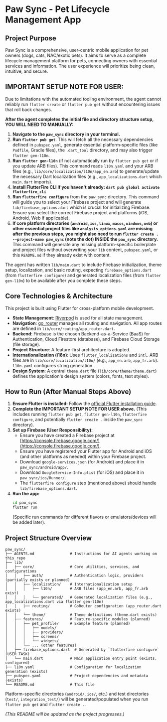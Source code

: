 # Paw Sync - Pet Lifecycle Management App

## Project Purpose

Paw Sync is a comprehensive, user-centric mobile application for pet owners (dogs, cats, NAC/exotic pets). It aims to serve as a complete lifecycle management platform for pets, connecting owners with essential services and information. The user experience will prioritize being clean, intuitive, and secure.

## IMPORTANT SETUP NOTE FOR USER:
Due to limitations with the automated tooling environment, the agent cannot reliably run `flutter create` or `flutter pub get` without encountering issues that roll back changes.

**After the agent completes the initial file and directory structure setup, YOU WILL NEED TO MANUALLY:**

1.  **Navigate to the `paw_sync` directory in your terminal.**
2.  **Run `flutter pub get`**. This will fetch all the necessary dependencies defined in `pubspec.yaml`, generate essential platform-specific files (like `Podfile`, Gradle files), the `.dart_tool` directory, and may also trigger `flutter gen-l10n`.
3.  **Run `flutter gen-l10n`** (if not automatically run by `flutter pub get` or if you update ARB files). This command reads `l10n.yaml` and your ARB files (e.g., `lib/core/localization/l10n/app_en.arb`) to generate/update the necessary Dart localization files (e.g., `app_localizations.dart` which `main.dart` imports).
4.  **Install FlutterFire CLI if you haven't already: `dart pub global activate flutterfire_cli`**
5.  **Run `flutterfire configure`** from the `paw_sync` directory. This command will guide you to select your Firebase project and will generate `lib/firebase_options.dart` which is crucial for initializing Firebase. Ensure you select the correct Firebase project and platforms (iOS, Android, Web if applicable).
6.  **If core platform directories (`android`, `ios`, `linux`, `macos`, `windows`, `web`) or other essential project files like `analysis_options.yaml` are missing after the previous steps, you might also need to run `flutter create . --project-name paw_sync` (note the dot) INSIDE the `paw_sync` directory.** This command will generate any missing platform-specific boilerplate and project files without overwriting your `lib` content, `pubspec.yaml`, or this `README.md` if they already exist with content.

The agent has written `lib/main.dart` to include Firebase initialization, theme setup, localization, and basic routing, expecting `firebase_options.dart` (from `flutterfire configure`) and generated localization files (from `flutter gen-l10n`) to be available after you complete these steps.

## Core Technologies & Architecture

This project is built using Flutter for cross-platform mobile development.

*   **State Management**: [Riverpod](https://riverpod.dev/) is used for all state management.
*   **Navigation**: [go_router](https://pub.dev/packages/go_router) manages all routing and navigation. All app routes are defined in `lib/core/routing/app_router.dart`.
*   **Backend**: Firebase is the chosen Backend-as-a-Service (BaaS) for Authentication, Cloud Firestore (database), and Firebase Cloud Storage (file storage).
*   **Project Structure**: A feature-first architecture is adopted.
*   **Internationalization (i18n)**: Uses `flutter_localizations` and `intl`. ARB files are in `lib/core/localization/l10n/` (e.g., `app_en.arb`, `app_fr.arb`). `l10n.yaml` configures string generation.
*   **Design System**: A central `theme.dart` file (`lib/core/theme/theme.dart`) defines the application's design system (colors, fonts, text styles).

## How to Run (After Manual Steps Above)

1.  **Ensure Flutter is installed:** Follow the [official Flutter installation guide](https://flutter.dev/docs/get-started/install).
2.  **Complete the IMPORTANT SETUP NOTE FOR USER above.** (This includes running `flutter pub get`, `flutter gen-l10n`, `flutterfire configure`, and potentially `flutter create .` inside the `paw_sync` directory).
3.  **Set up Firebase (User Responsibility):**
    *   Ensure you have created a Firebase project at [https://console.firebase.google.com/](https://console.firebase.google.com/).
    *   Ensure you have registered your Flutter app for Android and iOS (and other platforms as needed) within your Firebase project.
    *   Download `google-services.json` (for Android) and place it in `paw_sync/android/app/`.
    *   Download `GoogleService-Info.plist` (for iOS) and place it in `paw_sync/ios/Runner/`.
    *   The `flutterfire configure` step (mentioned above) should handle `lib/firebase_options.dart`.
4.  **Run the app:**
    ```bash
    cd paw_sync
    flutter run
    ```
    (Specific run commands for different flavors or emulators/devices will be added later).

## Project Structure Overview

```
paw_sync/
├── AGENTS.md                # Instructions for AI agents working on this repo
├── lib/
│   ├── core/                # Core utilities, services, and configurations
│   │   ├── auth/            # Authentication logic, providers (partially exists or planned)
│   │   ├── localization/    # Internationalization setup
│   │   │   ├── l10n/        # ARB files (app_en.arb, app_fr.arb exist)
│   │   │   └── generated/   # Generated localization files (e.g., app_localizations.dart via flutter gen-l10n)
│   │   ├── routing/         # GoRouter configuration (app_router.dart exists)
│   │   └── theme/           # Theme definitions (theme.dart exists)
│   ├── features/            # Feature-specific modules (planned)
│   │   ├── pet_profile/     # Example feature (planned)
│   │   │   ├── models/
│   │   │   ├── providers/
│   │   │   ├── screens/
│   │   │   └── widgets/
│   │   └── ... (other features)
│   ├── firebase_options.dart  # Generated by `flutterfire configure` (USER TASK)
│   └── main.dart            # Main application entry point (exists, configured)
├── l10n.yaml                # Configuration for localization generation (exists)
├── pubspec.yaml             # Project dependencies and metadata (exists)
└── README.md                # This file
```
Platform-specific directories (`android/`, `ios/`, etc.) and test directories (`test/`, `integration_test/`) will be generated/populated when you run `flutter pub get` and `flutter create .`.

*(This README will be updated as the project progresses.)*
